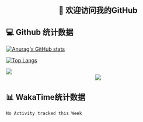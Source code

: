 <h2 align="center">👋 欢迎访问我的GitHub</h2>

## 💻 Github 统计数据

[![Anurag's GitHub stats](https://github-readme-stats.vercel.app/api?username=lnm011223&show_icons=true)](https://github.com/anuraghazra/github-readme-stats)


[![Top Langs](https://github-readme-stats.vercel.app/api/top-langs/?username=lnm011223)](https://github.com/anuraghazra/github-readme-stats)

<img  src="https://github-readme-streak-stats.herokuapp.com/?user=lnm011223" />
<div align="center">
    <img src="https://activity-graph.herokuapp.com/graph?username=lnm011223&theme=minimal" />
</div>


## 📊 WakaTime统计数据

<!--START_SECTION:waka-->
```text
No Activity tracked this Week
```
<!--END_SECTION:waka-->



<!-- BLOG-POST-LIST:START -->
<!-- BLOG-POST-LIST:END -->
